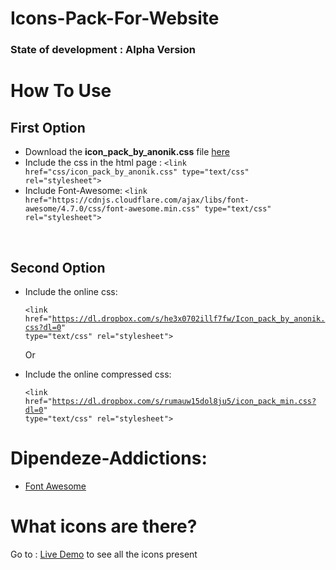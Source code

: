 # Icons-Pack-For-Website

<h3>State of development : <b>Alpha Version </b></h3>

# How To Use

<h2>First Option</h2>
<ul>
  <li>Download the <b>icon_pack_by_anonik.css</b> file <a href="https://github.com/anonik9900/Icons-Pack-For-Website/releases">here</a></li>
  <li>Include the css in the html page :
    <code>&lt;link href="css/icon_pack_by_anonik.css" type="text/css" rel="stylesheet"></code></li>
  <li>Include Font-Awesome:
    <code>&lt;link href="https://cdnjs.cloudflare.com/ajax/libs/font-awesome/4.7.0/css/font-awesome.min.css" type="text/css"    rel="stylesheet"></code></li>
    </ul>
    
 <br>
 
 <h2>Second Option</h2>
 <ul>
  <li>Include the online css:
    
 <code>&lt;link href="https://dl.dropbox.com/s/he3x0702illf7fw/Icon_pack_by_anonik.css?dl=0" type="text/css" rel="stylesheet"></code></li>
  
  Or
  
  <li>Include the online compressed css:
  
  <code>&lt;link href="https://dl.dropbox.com/s/rumauw15dol8ju5/icon_pack_min.css?dl=0" type="text/css" rel="stylesheet"></code></li>

</ul>

# Dipendeze-Addictions:

<ul>
  <li><a href="https://cdnjs.cloudflare.com/ajax/libs/font-awesome/4.7.0/css/font-awesome.min.css">Font Awesome</a></li>
  </ul>

# What icons are there?

Go to : <a href="http://repo.altervista.org/template/iconpack">Live Demo</a> to see all the icons present

